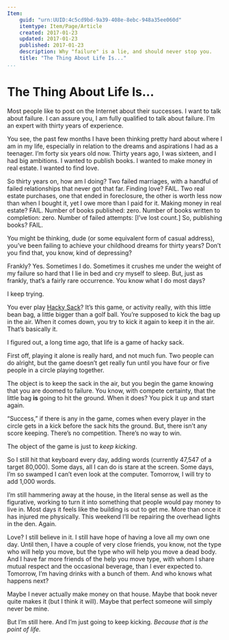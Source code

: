 ```yaml
---
Item:
    guid: "urn:UUID:4c5cd9bd-9a39-408e-8ebc-948a35ee060d"
    itemtype: Item/Page/Article
    created: 2017-01-23
    updated: 2017-01-23
    published: 2017-01-23
    description: Why "failure" is a lie, and should never stop you.
    title: "The Thing About Life Is..."
...
```


# The Thing About Life Is...

Most people like to post on the Internet about their successes. I want to talk
about failure. I can assure you, I am fully qualified to talk about failure. I’m
an expert with thirty years of experience.

You see, the past few months I have been thinking pretty hard about where I am
in my life, especially in relation to the dreams and aspirations I had as a
teenager. I’m forty six years old now. Thirty years ago, I was sixteen, and I
had big ambitions. I wanted to publish books. I wanted to make money in real
estate. I wanted to find love.

So thirty years on, how am I doing? Two failed marriages, with a handful of
failed relationships that never got that far. Finding love? FAIL. Two real
estate purchases, one that ended in foreclosure, the other is worth less now
than when I bought it, yet I owe more than I paid for it. Making money in real
estate? FAIL. Number of books published: zero. Number of books written to
completion: zero. Number of failed attempts: [I’ve lost count.] So, publishing
books? FAIL.

You might be thinking, dude (or some equivalent form of casual address), you’ve
been failing to achieve your childhood dreams for thirty years? Don’t you find
that, you know, kind of depressing?

Frankly? Yes. Sometimes I do. Sometimes it crushes me under the weight of my
failure so hard that I lie in bed and cry myself to sleep. But, just as frankly,
that’s a fairly rare occurrence. You know what I do most days?

I keep trying.

You ever play [Hacky Sack](https://en.wikipedia.org/wiki/Hacky_Sack)? It’s this
game, or activity really, with this little bean bag, a little bigger than a golf
ball. You’re supposed to kick the bag up in the air. When it comes down, you try
to kick it again to keep it in the air. That’s basically it.

I figured out, a long time ago, that life is a game of hacky sack. 

First off, playing it alone is really hard, and not much fun. Two people can do
alright, but the game doesn’t get really fun until you have four or five people
in a circle playing together. 

The object is to keep the sack in the air, but you begin the game knowing that
you are doomed to failure. You know, with compete certainty, that the little bag
**is** going to hit the ground. When it does? You pick it up and start again.

“Success,” if there is any in the game, comes when every player in the circle
gets in a kick before the sack hits the ground. But, there isn’t any score
keeping. There’s no competition. There’s no way to win.

The object of the game is just to *keep kicking*.

So I still hit that keyboard every day, adding words (currently 47,547 of a
target 80,000). Some days, all I can do is stare at the screen. Some days, I’m
so swamped I can’t even look at the computer. Tomorrow, I will try to add 1,000
words.

I’m still hammering away at the house, in the literal sense as well as the
figurative, working to turn it into something that people would pay money to
live in. Most days it feels like the building is out to get me. More than once
it has injured me physically. This weekend I’ll be repairing the overhead lights
in the den. Again.

Love? I still believe in it. I still have hope of having a love all my own one
day. Until then, I have a couple of very close friends, you know, not the type
who will help you move, but the type who will help you move a dead body. And I
have far more friends of the help you move type, with whom I share mutual
respect and the occasional beverage, than I ever expected to. Tomorrow, I’m
having drinks with a bunch of them. And who knows what happens next?

Maybe I never actually make money on that house. Maybe that book never quite
makes it (but I think it will). Maybe that perfect someone will simply never be
mine.

But I’m still here. And I’m just going to keep kicking. *Because that is the
point of life.*

